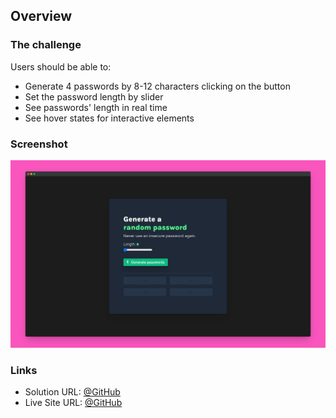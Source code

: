 

## Overview

### The challenge

Users should be able to:

- Generate 4 passwords by 8-12 characters clicking on the button
- Set the password length by slider
- See passwords' length in real time
- See hover states for interactive elements

### Screenshot

![screenshot](./screenshots/screenshot.png)

### Links

- Solution URL: [@GitHub](https://github.com/pkvijay65/Random-Password-Generator/)
- Live Site URL: [@GitHub](https://iridescent-twilight-a95390.netlify.app/)


